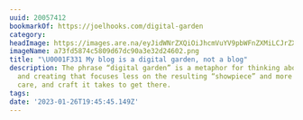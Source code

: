 ```yaml
---
uuid: 20057412
bookmarkOf: https://joelhooks.com/digital-garden
category: 
headImage: https://images.are.na/eyJidWNrZXQiOiJhcmVuYV9pbWFnZXMiLCJrZXkiOiIyMDA1NzQxMi9vcmlnaW5hbF9hNzNmZDU4NzRjNTgwOWQ2N2RjOTBhM2UzMmQyNDYwMi5wbmciLCJlZGl0cyI6eyJyZXNpemUiOnsid2lkdGgiOjEyMDAsImhlaWdodCI6MTIwMCwiZml0IjoiaW5zaWRlIiwid2l0aG91dEVubGFyZ2VtZW50Ijp0cnVlfSwid2VicCI6eyJxdWFsaXR5Ijo5MH0sImpwZWciOnsicXVhbGl0eSI6OTB9LCJyb3RhdGUiOm51bGx9fQ==?bc=0
imageName: a73fd5874c5809d67dc90a3e32d24602.png
title: "\U0001F331 My blog is a digital garden, not a blog"
description: The phrase “digital garden” is a metaphor for thinking about writing
  and creating that focuses less on the resulting “showpiece” and more on the process,
  care, and craft it takes to get there.
tags: 
date: '2023-01-26T19:45:45.149Z'
---
```

